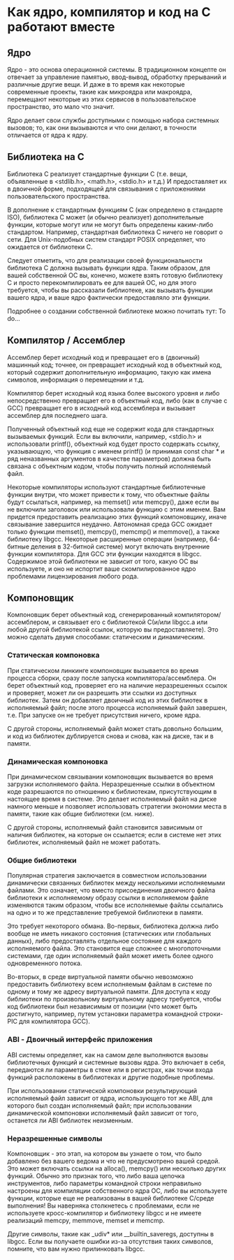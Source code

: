 # Как ядро, компилятор и код на C работают вместе

## Ядро

Ядро - это основа операционной системы. В традиционном концепте он отвечает за управление памятью, ввод-вывод, обработку прерываний и различные другие вещи. И даже в то время как некоторые современные проекты, такие как микроядра или макроядра, перемещают некоторые из этих сервисов в пользовательское пространство, это мало что значит.

Ядро делает свои службы доступными с помощью набора системных вызовов; то, как они вызываются и что они делают, в точности отличается от ядра к ядру.

## Библиотека на C

Библиотека C реализует стандартные функции C (т.е. вещи, объявленные в &lt;stdlib.h&gt;, &lt;math.h&gt;, &lt;stdio.h&gt; и т.д.) И предоставляет их в двоичной форме, подходящей для связывания с приложениями пользовательского пространства.

В дополнение к стандартным функциям C (как определено в стандарте ISO), библиотека C может (и обычно реализует) дополнительные функции, которые могут или не могут быть определены каким-либо стандартом. Например, стандартная библиотека C ничего не говорит о сети. Для Unix-подобных систем стандарт POSIX определяет, что ожидается от библиотеки C.

Следует отметить, что для реализации своей функциональности библиотека C должна вызывать функции ядра. Таким образом, для вашей собственной ОС вы, конечно, можете взять готовую библиотеку C и просто перекомпилировать ее для вашей ОС, но для этого требуется, чтобы вы рассказали библиотеке, как вызывать функции вашего ядра, и ваше ядро фактически предоставляло эти функции.

<!-- todo: добавить страницу с созданием библиотеки -->
Подробнее о создании собственной библиотеке можно почитать тут: To do...

## Компилятор / Ассемблер

Ассемблер берет исходный код и превращает его в (двоичный) машинный код; точнее, он превращает исходный код в объектный код, который содержит дополнительную информацию, такую как имена символов, информация о перемещении и т.д.

Компилятор берет исходный код языка более высокого уровня и либо непосредственно превращает его в объектный код, либо (как в случае с GCC) превращает его в исходный код ассемблера и вызывает ассемблер для последнего шага.

Полученный объектный код еще не содержит кода для стандартных вызываемых функций. Если вы включили, например, &lt;stdio.h&gt; и использовали printf(), объектный код будет просто содержать ссылку, указывающую, что функция с именем printf() (и принимая const char * и ряд неназванных аргументов в качестве параметров) должна быть связана с объектным кодом, чтобы получить полный исполняемый файл.

Некоторые компиляторы используют стандартные библиотечные функции внутри, что может привести к тому, что объектные файлы будут ссылаться, например, на memset() или memcpy(), даже если вы не включили заголовок или использовали функцию с этим именем. Вам придется предоставить реализацию этих функций компоновщику, иначе связывание завершится неудачно. Автономная среда GCC ожидает только функции memset(), memcpy(), memcmp() и memmove(), а также библиотеку libgcc. Некоторые расширенные операции (например, 64-битные деления в 32-битной системе) могут включать внутренние функции компилятора. Для GCC эти функции находятся в libgcc. Содержимое этой библиотеки не зависит от того, какую ОС вы используете, и оно не испортит ваше скомпилированное ядро проблемами лицензирования любого рода.

## Компоновщик

Компоновщик берет объектный код, сгенерированный компилятором/ассемблером, и связывает его с библиотекой C(и/или libgcc.a или любой другой библиотекой ссылок, которую вы предоставляете). Это можно сделать двумя способами: статическим и динамическим.

### Статическая компоновка

При статическом линкинге компоновщик вызывается во время процесса сборки, сразу после запуска компилятора/ассемблера. Он берет объектный код, проверяет его на наличие неразрешенных ссылок и проверяет, может ли он разрешить эти ссылки из доступных библиотек. Затем он добавляет двоичный код из этих библиотек в исполняемый файл; после этого процесса исполняемый файл завершен, т.е. При запуске он не требует присутствия ничего, кроме ядра.

С другой стороны, исполняемый файл может стать довольно большим, и код из библиотек дублируется снова и снова, как на диске, так и в памяти.

### Динамическая компоновка

При динамическом связывании компоновщик вызывается во время загрузки исполняемого файла. Неразрешенные ссылки в объектном коде разрешаются по отношению к библиотекам, присутствующим в настоящее время в системе. Это делает исполняемый файл на диске намного меньше и позволяет использовать стратегии экономии места в памяти, такие как общие библиотеки (см. ниже).

С другой стороны, исполняемый файл становится зависимым от наличия библиотек, на которые он ссылается; если в системе нет этих библиотек, исполняемый файл не может работать.

### Общие библиотеки

Популярная стратегия заключается в совместном использовании динамически связанных библиотек между несколькими исполняемыми файлами. Это означает, что вместо присоединения двоичного файла библиотеки к исполняемому образу ссылки в исполняемом файле изменяются таким образом, чтобы все исполняемые файлы ссылались на одно и то же представление требуемой библиотеки в памяти.

Это требует некоторого обмана. Во-первых, библиотека должна либо вообще не иметь никакого состояния (статических или глобальных данных), либо предоставлять отдельное состояние для каждого исполняемого файла. Это становится еще сложнее с многопоточными системами, где один исполняемый файл может иметь более одного одновременного потока.

Во-вторых, в среде виртуальной памяти обычно невозможно предоставить библиотеку всем исполняемым файлам в системе по одному и тому же адресу виртуальной памяти. Для доступа к коду библиотеки по произвольному виртуальному адресу требуется, чтобы код библиотеки был независимым от позиции (что может быть достигнуто, например, путем установки параметра командной строки-PIC для компилятора GCC).

### ABI - Двоичный интерфейс приложения

ABI системы определяет, как на самом деле выполняются вызовы библиотечных функций и системные вызовы ядра. Это включает в себя, передаются ли параметры в стеке или в регистрах, как точки входа функций расположены в библиотеках и другие подобные проблемы.

При использовании статической компоновки результирующий исполняемый файл зависит от ядра, использующего тот же ABI, для которого был создан исполняемый файл; при использовании динамической компоновки исполняемый файл зависит от того, останется ли ABI библиотек неизменным.

### Неразрешенные символы

Компоновщик - это этап, на котором вы узнаете о том, что было добавлено без вашего ведома и что не предусмотрено вашей средой. Это может включать ссылки на alloca(), memcpy() или несколько других функций. Обычно это признак того, что либо ваша цепочка инструментов, либо параметры командной строки неправильно настроены для компиляции собственного ядра ОС, либо вы используете функции, которые еще не реализованы в вашей библиотеке C/среде выполнения! Вы наверняка столкнетесь с проблемами, если не используете кросс-компилятор и библиотеку libgcc и не имеете реализаций memcpy, memmove, memset и memcmp.

Другие символы, такие как _udiv* или __builtin_saveregs, доступны в libgcc. Если вы получаете ошибки из-за отсутствия таких символов, помните, что вам нужно прилинковать libgcc.